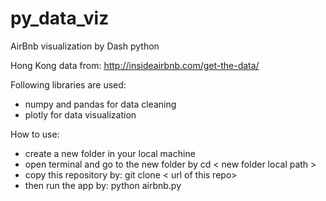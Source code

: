 # py_data_viz

AirBnb visualization by Dash python 

Hong Kong data from: http://insideairbnb.com/get-the-data/

Following libraries are used:
- numpy and pandas for data cleaning
- plotly for data visualization

How to use:
- create a new folder in your local machine
- open terminal and go to the new folder by cd < new folder local path >
- copy this repository by: git clone < url of this repo>
- then run the app by: python airbnb.py
